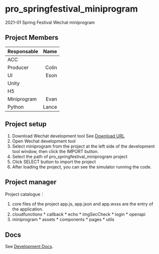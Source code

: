 # pro_springfestival_miniprogram
2021-01 Spring Festival Wechat miniprogram

## Project Members
| Responsable  |  Name  |
| :----------- | ------------:| 
| ACC          | 
| Producer	   | Colin
| UI		   | Eson
| Unity		   | 
| H5		   | 
| Miniprogram  | Evan 
| Python	   | Lance

## Project setup
1. Download Wechat development tool
See [Download URL](https://developers.weixin.qq.com/miniprogram/dev/devtools/download.html)
2. Open Wechat development tool
3. Select miniprogram from the project at the left side of the development tool window, then click the IMPORT button.
4. Select the path of pro_springfestival_miniprogram project
5. Click SELECT button to import the project
6. After loading the project, you can see the simulator running the code.

## Project manager
Project catalogue：
   1. core files of the project
   app.js, app.json and app.wxss are the entry of the application.
   2. cloudfunctions
    * callback
    * echo
    * imgSecCheck
    * login
    * openapi
   3. miniprogram
    * assets
    * components
    * pages
    * utils

## Docs
See [Development Docs](https://developers.weixin.qq.com/miniprogram/dev/framework/).